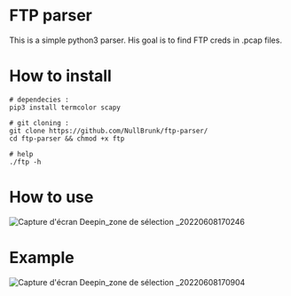 # FTP parser

This is a simple python3 parser. His goal is to find FTP creds in .pcap files. 

# How to install

```
# dependecies :
pip3 install termcolor scapy

# git cloning :
git clone https://github.com/NullBrunk/ftp-parser/
cd ftp-parser && chmod +x ftp

# help
./ftp -h

```

# How to use 

![Capture d'écran Deepin_zone de sélection _20220608170246](https://user-images.githubusercontent.com/106782577/172651729-19206b68-34db-4b66-b469-6ff31d89762e.png)

# Example

![Capture d'écran Deepin_zone de sélection _20220608170904](https://user-images.githubusercontent.com/106782577/172652254-deaca4ce-c46a-4320-903b-a07611f93754.png)

